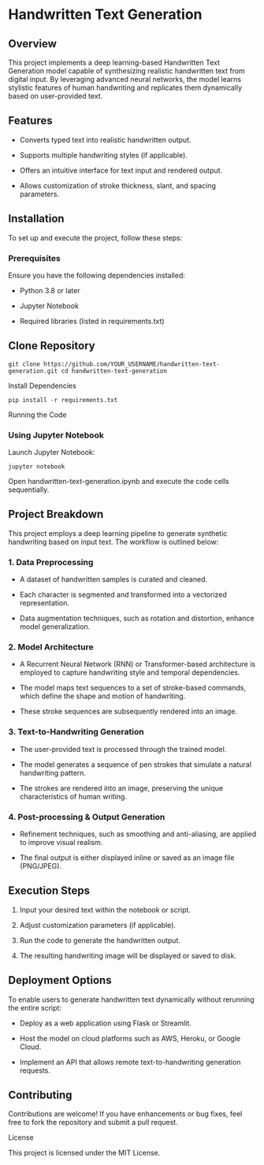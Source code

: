 # Handwritten Text Generation

## Overview

This project implements a deep learning-based Handwritten Text Generation model capable of synthesizing realistic handwritten text from digital input. By leveraging advanced neural networks, the model learns stylistic features of human handwriting and replicates them dynamically based on user-provided text.

## Features

- Converts typed text into realistic handwritten output.

- Supports multiple handwriting styles (if applicable).

- Offers an intuitive interface for text input and rendered output.

- Allows customization of stroke thickness, slant, and spacing parameters.

## Installation

To set up and execute the project, follow these steps:

### Prerequisites

Ensure you have the following dependencies installed:

- Python 3.8 or later

- Jupyter Notebook

- Required libraries (listed in requirements.txt)

## Clone Repository

`git clone https://github.com/YOUR_USERNAME/handwritten-text-generation.git
cd handwritten-text-generation`

Install Dependencies

`pip install -r requirements.txt`

Running the Code

### Using Jupyter Notebook

Launch Jupyter Notebook:

`jupyter notebook`

Open handwritten-text-generation.ipynb and execute the code cells sequentially.

## Project Breakdown

This project employs a deep learning pipeline to generate synthetic handwriting based on input text. The workflow is outlined below:

### 1. Data Preprocessing

- A dataset of handwritten samples is curated and cleaned.

- Each character is segmented and transformed into a vectorized representation.

- Data augmentation techniques, such as rotation and distortion, enhance model generalization.

### 2. Model Architecture

- A Recurrent Neural Network (RNN) or Transformer-based architecture is employed to capture handwriting style and temporal dependencies.

- The model maps text sequences to a set of stroke-based commands, which define the shape and motion of handwriting.

- These stroke sequences are subsequently rendered into an image.

### 3. Text-to-Handwriting Generation

- The user-provided text is processed through the trained model.

- The model generates a sequence of pen strokes that simulate a natural handwriting pattern.

- The strokes are rendered into an image, preserving the unique characteristics of human writing.

### 4. Post-processing & Output Generation

- Refinement techniques, such as smoothing and anti-aliasing, are applied to improve visual realism.

- The final output is either displayed inline or saved as an image file (PNG/JPEG).

## Execution Steps

1. Input your desired text within the notebook or script.

2. Adjust customization parameters (if applicable).

3. Run the code to generate the handwritten output.

4. The resulting handwriting image will be displayed or saved to disk.

## Deployment Options

To enable users to generate handwritten text dynamically without rerunning the entire script:

- Deploy as a web application using Flask or Streamlit.

- Host the model on cloud platforms such as AWS, Heroku, or Google Cloud.

- Implement an API that allows remote text-to-handwriting generation requests.

## Contributing

Contributions are welcome! If you have enhancements or bug fixes, feel free to fork the repository and submit a pull request.

License

This project is licensed under the MIT License.

